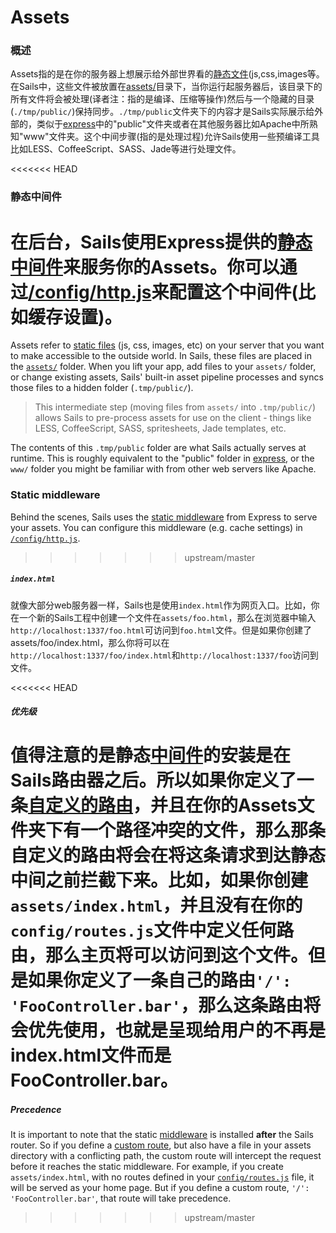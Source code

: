 # Assets

### 概述
Assets指的是在你的服务器上想展示给外部世界看的[静态文件](http://en.wikipedia.org/wiki/Static_web_page)(js,css,images等。在Sails中，这些文件被放置在[assets/](http://sailsjs.org/documentation/anatomy/myApp/assets)目录下，当你运行起服务器后，该目录下的所有文件将会被处理(译者注：指的是编译、压缩等操作)然后与一个隐藏的目录(`./tmp/public/`)保持同步。`./tmp/public`文件夹下的内容才是Sails实际展示给外部的，类似于[express](https://github.com/expressjs)中的"public"文件夹或者在其他服务器比如Apache中所熟知"www"文件夹。这个中间步骤(指的是处理过程)允许Sails使用一些预编译工具比如LESS、CoffeeScript、SASS、Jade等进行处理文件。

<<<<<<< HEAD
### 静态中间件
在后台，Sails使用Express提供的[静态中间件](http://www.senchalabs.org/connect/static.html)来服务你的Assets。你可以通过[/config/http.js](http://sailsjs.org/documentation/reference/sails.config/sails.config.http.html)来配置这个中间件(比如缓存设置)。
=======
Assets refer to [static files](http://en.wikipedia.org/wiki/Static_web_page) (js, css, images, etc) on your server that you want to make accessible to the outside world.  In Sails, these files are placed in the [`assets/`](http://sailsjs.com/documentation/anatomy/assets) folder.  When you lift your app, add files to your `assets/` folder, or change existing assets, Sails' built-in asset pipeline processes and syncs those files to a hidden folder (`.tmp/public/`).

> This intermediate step (moving files from `assets/` into `.tmp/public/`) allows Sails to pre-process assets for use on the client - things like LESS, CoffeeScript, SASS, spritesheets, Jade templates, etc.

The contents of this `.tmp/public` folder are what Sails actually serves at runtime.  This is roughly equivalent to the "public" folder in [express](https://github.com/expressjs), or the `www/` folder you might be familiar with from other web servers like Apache.


### Static middleware

Behind the scenes, Sails uses the [static middleware](http://www.senchalabs.org/connect/static.html) from Express to serve your assets. You can configure this middleware (e.g. cache settings) in [`/config/http.js`](http://sailsjs.com/documentation/reference/sails.config/sails.config.http.html).
>>>>>>> upstream/master

##### `index.html`
就像大部分web服务器一样，Sails也是使用`index.html`作为网页入口。比如，你在一个新的Sails工程中创建一个文件在`assets/foo.html`，那么在浏览器中输入`http://localhost:1337/foo.html`可访问到`foo.html`文件。但是如果你创建了assets/foo/index.html，那么你将可以在`http://localhost:1337/foo/index.html`和`http://localhost:1337/foo`访问到文件。

<<<<<<< HEAD
##### 优先级
值得注意的是静态[中间件](http://stephensugden.com/middleware_guide/)的安装**是在Sails路由器之后**。所以如果你定义了一条[自定义的路由](http://www.blog.5udou.cn)，并且在你的Assets文件夹下有一个路径冲突的文件，那么那条自定义的路由将会在将这条请求到达静态中间之前拦截下来。比如，如果你创建`assets/index.html`，并且没有在你的`config/routes.js`文件中定义任何路由，那么主页将可以访问到这个文件。但是如果你定义了一条自己的路由`'/': 'FooController.bar'`，那么这条路由将会优先使用，也就是呈现给用户的不再是index.html文件而是FooController.bar。
=======
##### Precedence
It is important to note that the static [middleware](http://stephensugden.com/middleware_guide/) is installed **after** the Sails router.  So if you define a [custom route](http://sailsjs.com/documentation/concepts/Routes?q=custom-routes), but also have a file in your assets directory with a conflicting path, the custom route will intercept the request before it reaches the static middleware. For example, if you create `assets/index.html`, with no routes defined in your [`config/routes.js`](http://sailsjs.com/documentation/reference/sails.config/sails.config.routes.html) file, it will be served as your home page.  But if you define a custom route, `'/': 'FooController.bar'`, that route will take precedence.
>>>>>>> upstream/master



<docmeta name="displayName" value="Assets">
